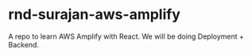 # rnd-surajan-aws-amplify

A repo to learn AWS Amplify with React.
We will be doing Deployment + Backend.

